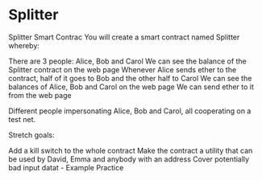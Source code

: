 # Splitter
Splitter Smart Contrac
You will create a smart contract named Splitter whereby:

There are 3 people: Alice, Bob and Carol
We can see the balance of the Splitter contract on the web page
Whenever Alice sends ether to the contract, half of it goes to Bob and the other half to Carol
We can see the balances of Alice, Bob and Carol on the web page
We can send ether to it from the web page

Different people impersonating Alice, Bob and Carol, all cooperating on a test net.

Stretch goals:

Add a kill switch to the whole contract
Make the contract a utility that can be used by David, Emma and anybody with an address
Cover potentially bad input datat - Example Practice
